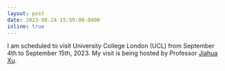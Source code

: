 ```yaml
---
layout: post
date: 2023-08-24 15:59:00-0400
inline: true
---
```


I am scheduled to visit University College London (UCL) from September 4th to September 15th, 2023. My visit is being hosted by Professor [Jiahua Xu](https://jiahua-xu.com/).